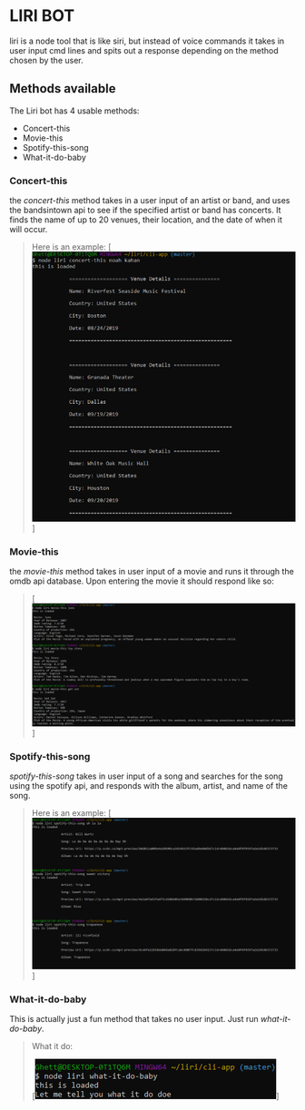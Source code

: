 # LIRI BOT
liri is a node tool that is like siri, but instead of voice commands it takes in user input cmd lines and spits out
a response depending on the method chosen by the user.

## Methods available
The Liri bot has 4 usable methods:
- Concert-this
- Movie-this
- Spotify-this-song
- What-it-do-baby

### Concert-this
the *concert-this* method takes in a user input of an artist or band, and uses the bandsintown api to see if the specified artist or band has concerts. It finds the name of up to 20 venues, their location, and the date of when it will occur.

> Here is an example:
[![Concert test data](./concert-test.png)]

### Movie-this
the  *movie-this* method takes in user input of a movie and runs it through the omdb api database. Upon entering the movie it should respond like so:

>[![movie test data](./movie-test.png)]

### Spotify-this-song
*spotify-this-song* takes in user input of a song and searches for the song using the spotify api, and responds with the album, artist, and name of the song.

> Here is an example:
[![spotify test data](./song-test.png)]

### What-it-do-baby
This is actually just a fun method that takes no user input. 
Just run *what-it-do-baby*.

>What it do:
>
>[![what it do doe](./what-it-do-test.png)]


